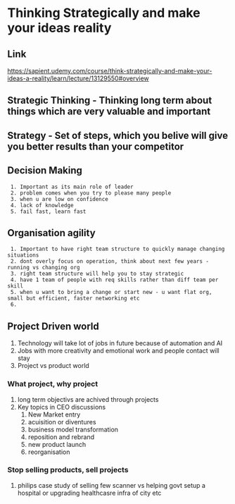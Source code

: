  # Thinking Strategically and make your ideas reality
 ## Link 
 https://sapient.udemy.com/course/think-strategically-and-make-your-ideas-a-reality/learn/lecture/13129550#overview
  
 ## Strategic Thinking - Thinking long term about things which are very valuable and important
 ## Strategy - Set of steps, which you belive will give you better results than your competitor
 ## Decision Making
     1. Important as its main role of leader
     2. problem comes when you try to please many people
     3. when u are low on confidence
     4. lack of knowledge
     5. fail fast, learn fast
 ## Organisation agility
     1. Important to have right team structure to quickly manage changing situations
     2. dont overly focus on operation, think about next few years - running vs changing org
     3. right team structure will help you to stay strategic
     4. have 1 team of people with req skills rather than diff team per skill
     5. when u want to bring a change or start new - u want flat org, small but efficient, faster networking etc
     6.  
 ## Project Driven world
  1. Technology will take lot of jobs in future because of automation and AI
  2. Jobs with more creativity and emotional work and people contact will stay
  3. Project vs product world
 
 ### What project, why project
  1. long term objectivs are achived through projects
  2. Key topics in CEO discussions
      1. New Market entry
      2. acuisition or diventures
      3. business model transformation
      4. reposition and rebrand
      5. new product launch
      6. reorganisation
 ### Stop selling products, sell projects
   1. philips case study of selling few scanner vs helping govt setup a hospital or upgrading healthcasre infra of city etc
 ###
